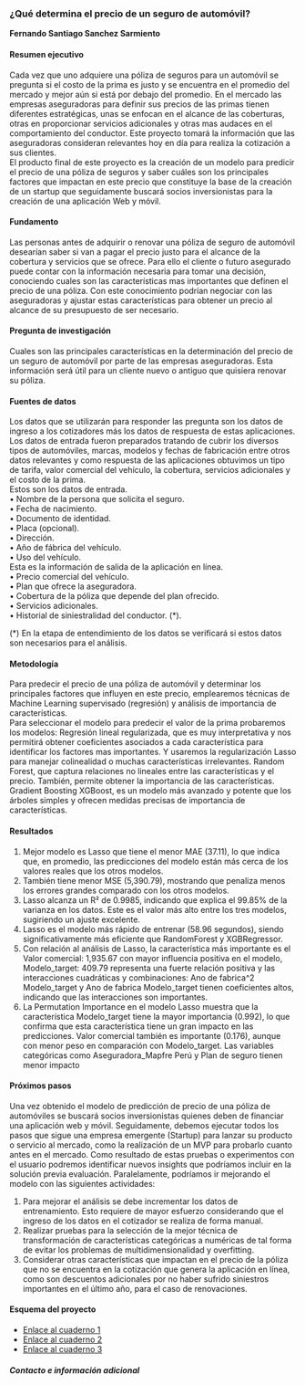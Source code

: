 ### ¿Qué determina el precio de un seguro de automóvil?

**Fernando Santiago Sanchez Sarmiento**

#### Resumen ejecutivo
Cada vez que uno adquiere una póliza de seguros para un automóvil se pregunta si el costo de la prima es justo y se encuentra en el promedio del mercado y mejor aún si está por debajo del promedio.
En el mercado las empresas aseguradoras para definir sus precios de las primas tienen diferentes estratégicas, unas se enfocan en el alcance de las coberturas, otras en proporcionar servicios adicionales y otras mas audaces en el comportamiento del conductor. Este proyecto tomará la información que las aseguradoras consideran relevantes hoy en día para realiza la cotización a sus clientes.<br>
El producto final de este proyecto es la creación de un modelo para predicir el precio de una póliza de seguros y saber cuáles son los principales factores que impactan en este precio que constituye la base de la creación de un startup que seguidamente buscará socios inversionistas para la creación de una aplicación Web y móvil.
#### Fundamento
Las personas antes de adquirir o renovar una póliza de seguro de automóvil desearían saber si van a pagar el precio justo para el alcance de la cobertura y servicios que se ofrece. Para ello el cliente o futuro asegurado puede contar con la información necesaria para tomar una decisión, conociendo cuales son las características mas importantes que definen el precio de una póliza. Con este conocimiento podrían negociar con las aseguradoras y ajustar estas características para obtener un precio al alcance de su presupuesto de ser necesario.  
#### Pregunta de investigación
Cuales son las principales características en la determinación del precio de un seguro de automóvil por parte de las empresas aseguradoras. Esta información será útil para un cliente nuevo o antiguo que quisiera renovar su póliza.
#### Fuentes de datos
Los datos que se utilizarán para responder las pregunta son los datos de ingreso a los cotizadores más los datos de respuesta de estas aplicaciones. Los datos de entrada fueron preparados tratando de cubrir los diversos tipos de automóviles, marcas, modelos y fechas de fabricación entre otros datos relevantes y como respuesta de las aplicaciones obtuvimos un tipo de tarifa, valor comercial del vehículo, la cobertura, servicios adicionales y el costo de la prima.<br>
Estos son los datos de entrada.<br>
•	Nombre de la persona que solicita el seguro.<br>
•	Fecha de nacimiento.<br>
•	Documento de identidad.<br>
•	Placa (opcional).<br>
•	Dirección.<br>
•	Año de fábrica del vehículo.<br>
•	Uso del vehículo.<br>
Esta es la información de salida de la aplicación en línea.<br>
•	Precio comercial del vehículo.<br>
•	Plan que ofrece la aseguradora.<br>
•	Cobertura de la póliza que depende del plan ofrecido.<br>
•	Servicios adicionales.<br>
•	Historial de siniestralidad del conductor. (*).<br>

(*) En la etapa de entendimiento de los datos se verificará si estos datos son necesarios para el análisis.<br>
#### Metodología
Para predecir el precio de una póliza de automóvil y determinar los principales factores que influyen en este precio, emplearemos técnicas de Machine Learning supervisado (regresión) y análisis de importancia de características.<br>
Para seleccionar el modelo para predecir el valor de la prima probaremos los modelos:  Regresión lineal regularizada, que es muy interpretativa y nos permitirá obtener coeficientes asociados a cada característica para identificar los factores mas importantes. Y usaremos la regularización Lasso para manejar colinealidad o muchas características irrelevantes.
Random Forest, que captura relaciones no lineales entre las características y el precio. También, permite obtener la importancia de las características.
Gradient Boosting XGBoost, es un modelo más avanzado y potente que los árboles simples y ofrecen medidas precisas de importancia de características. 
#### Resultados
1.	Mejor modelo es Lasso que tiene el menor MAE (37.11), lo que indica que, en promedio, las predicciones del modelo están más cerca de los valores reales que los otros modelos.
2.	También tiene menor MSE (5,390.79), mostrando que penaliza menos los errores grandes comparado con los otros modelos.
3.	Lasso alcanza un R² de 0.9985, indicando que explica el 99.85% de la varianza en los datos. Este es el valor más alto entre los tres modelos, sugiriendo un ajuste excelente.
4.	Lasso es el modelo más rápido de entrenar (58.96 segundos), siendo significativamente más eficiente que RandomForest y XGBRegressor.
5.	Con relación al análisis de Lasso, la característica más importante es el Valor comercial: 1,935.67 con mayor influencia positiva en el modelo, Modelo_target: 409.79 representa una fuerte relación positiva y las interacciones cuadráticas y combinaciones: Ano de fabrica^2 Modelo_target y Ano de fabrica Modelo_target tienen coeficientes altos, indicando que las interacciones son importantes.
6.	La Permutation Importance en el modelo Lasso muestra que la característica Modelo_target tiene la mayor importancia (0.992), lo que confirma que esta característica tiene un gran impacto en las predicciones. Valor comercial también es importante (0.176), aunque con menor peso en comparación con Modelo_target. Las variables categóricas como Aseguradora_Mapfre Perú y Plan de seguro tienen menor impacto

#### Próximos pasos
Una vez obtenido el modelo de predicción de precio de una póliza de automóviles se buscará socios inversionistas quienes deben de financiar una aplicación web y móvil.
Seguidamente, debemos ejecutar todos los pasos que sigue una empresa emergente (Startup) para lanzar su producto o servicio al mercado, como la realización de un MVP para probarlo cuanto antes en el mercado.
Como resultado de estas pruebas o experimentos con el usuario podremos identificar nuevos insights que podríamos incluir en la solución previa evaluación.
Paralelamente, podríamos ir mejorando el modelo con las siguientes actividades:
1. Para mejorar el análisis se debe incrementar los datos de entrenamiento. Esto requiere de mayor esfuerzo considerando que el ingreso de los datos en el cotizador se realiza de forma manual.
2. Realizar pruebas para la selección de la mejor técnica de transformación de características categóricas a numéricas de tal forma de evitar los problemas de multidimensionalidad y overfitting.
3. Considerar otras características que impactan en el precio de la póliza que no se encuentra en la cotización que genera la aplicación en línea, como son descuentos adicionales por no haber sufrido siniestros importantes en el último año, para el caso de renovaciones.

#### Esquema del proyecto

- [Enlace al cuaderno 1]()
- [Enlace al cuaderno 2]()
- [Enlace al cuaderno 3]()

##### Contacto e información adicional
